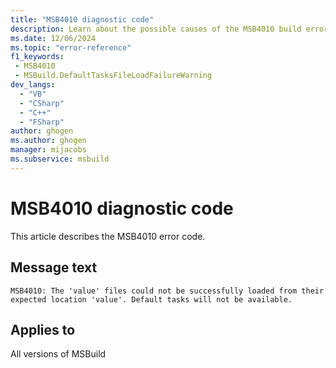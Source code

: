 ```yaml
---
title: "MSB4010 diagnostic code"
description: Learn about the possible causes of the MSB4010 build error, and get troubleshooting tips.
ms.date: 12/06/2024
ms.topic: "error-reference"
f1_keywords:
 - MSB4010
 - MSBuild.DefaultTasksFileLoadFailureWarning
dev_langs:
  - "VB"
  - "CSharp"
  - "C++"
  - "FSharp"
author: ghogen
ms.author: ghogen
manager: mijacobs
ms.subservice: msbuild
---
```


# MSB4010 diagnostic code

<!-- :::ErrorDefinitionDescription::: -->
<!-- :::editable-content name="introDescription"::: -->
This article describes the MSB4010 error code.
<!-- :::editable-content-end::: -->

## Message text

`MSB4010: The 'value' files could not be successfully loaded from their expected location 'value'. Default tasks will not be available.`

<!-- :::editable-content name="postOutputDescription"::: -->
<!--
{StrBegin="MSB4010: "}UE: This message is shown when the default tasks files that are located alongside the MSBuild binaries cannot be
    found, either because they don't exist, or because of lack of permissions. "{2}" contains a message explaining why.
    LOCALIZATION: "{2}" is a message from some FX method and is already localized.
-->
<!-- :::editable-content-end::: -->
<!-- :::ErrorDefinitionDescription-end::: -->

## Applies to

All versions of MSBuild
